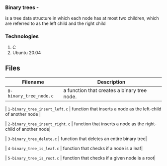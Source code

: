 ### Binary trees -  
   is a tree data structure in which each node has at most two children, which are referred to as the left child and the right child


   ### Technologies

   1. C
   2. Ubuntu 20.04


## Files
| Filename | Description |
| -------- | ----------- |
| `0-binary_tree_node.c` | a function that creates a binary tree node.|

| `1-binary_tree_insert_left.c` |  function that inserts a node as the left-child of another node
 |

 | `2-binary_tree_insert_right.c` |  function that inserts a node as the right-child of another node|


 | `3-binary_tree_delete.c` | function that deletes an entire binary tree|


 | `4-binary_tree_is_leaf.c` | function that checks if a node is a leaf|

  | `5-binary_tree_is_root.c` |  function that checks if a given node is a root|